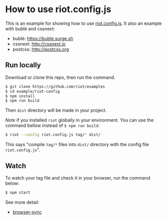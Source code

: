 # How to use riot.config.js

This is an example for showing how to use [riot.config.js](http://riotjs.com/guide/compiler/#es6-config-file). It also an example with bublé and cssnext:

- bublé: https://buble.surge.sh
- cssnext: http://cssnext.io
- postcss: http://postcss.org

## Run locally

Download or clone this repo, then run the command.

```bash
$ git clone https://github.com/riot/examples
$ cd example/riot-config
$ npm install
$ npm run build
```

Then `dist` directory will be made in your project.

*Note*  if you installed `riot` globally in your environment. You can use the command bellow instead of `$ npm run build`:

```bash
$ riot --config riot.config.js tag/* dist/
```

This says "compile `tag/*` files into `dist/` directory with the config file `riot.config.js`".

## Watch

To watch your tag file and check it in your browser, run the command below:

```bash
$ npm start
```

See more detail:

- [browser-sync](https://browsersync.io/)
